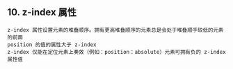 ## 10. z-index 属性

    z-index 属性设置元素的堆叠顺序。拥有更高堆叠顺序的元素总是会处于堆叠顺手较低的元素的前面
    position 的值的属性大于 z-index
    z-index 仅能在定位元素上奏效（例如：position：absolute）元素可拥有负的 z-index 属性值

